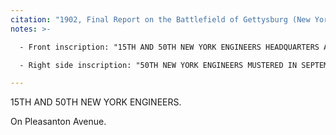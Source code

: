 ```yaml
---
citation: "1902, Final Report on the Battlefield of Gettysburg (New York at Gettysburg) by the New York Monuments Commission for the Battlefields of Gettysburg and Chattanooga. Albany, NY: J.B. Lyon Company, p1080."
notes: >-

  - Front inscription: "15TH AND 50TH NEW YORK ENGINEERS HEADQUARTERS A. P."

  - Right side inscription: "50TH NEW YORK ENGINEERS MUSTERED IN SEPTEMBER 18, 1861. MUSTERED OUT JUNE 13, 1865. PARTICIPATED IN ALL THE CAMPAIGNS OF THE ARMY OF THE POTOMAC ENDING AT APPOMATTOX"

---
```

15TH AND 50TH NEW YORK ENGINEERS.

On Pleasanton Avenue.

